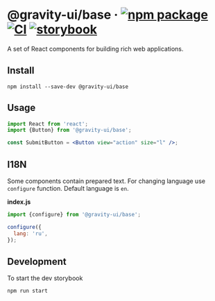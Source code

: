 # @gravity-ui/base &middot; [![npm package](https://img.shields.io/npm/v/@gravity-ui/base)](https://www.npmjs.com/package/@gravity-ui/base) [![CI](https://img.shields.io/github/workflow/status/gravity-ui/base/CI/main?label=CI&logo=github)](https://github.com/gravity-ui/base/actions/workflows/ci.yml?query=branch:main) [![storybook](https://img.shields.io/badge/Storybook-deployed-ff4685)](https://preview.yandexcloud.dev/gravity-ui-base/)

A set of React components for building rich web applications.

## Install

```shell
npm install --save-dev @gravity-ui/base
```

## Usage

```jsx
import React from 'react';
import {Button} from '@gravity-ui/base';

const SubmitButton = <Button view="action" size="l" />;
```

## I18N

Some components contain prepared text. For changing language use `configure` function. Default language is `en`.

**index.js**

```js
import {configure} from '@gravity-ui/base';

configure({
  lang: 'ru',
});
```

## Development

To start the dev storybook

```shell
npm run start
```
